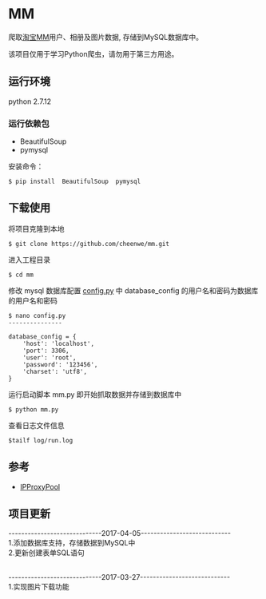 # MM
爬取[淘宝MM](http://mm.taobao.com)用户、相册及图片数据, 存储到MySQL数据库中。

该项目仅用于学习Python爬虫，请勿用于第三方用途。

## 运行环境
python 2.7.12

### 运行依赖包

* BeautifulSoup
* pymysql


安装命令：

```
$ pip install  BeautifulSoup  pymysql
```

## 下载使用
将项目克隆到本地

```
$ git clone https://github.com/cheenwe/mm.git
```

进入工程目录

```
$ cd mm
```

修改 mysql 数据库配置 [config.py](https://github.com/cheenwe/mm/blob/master/config.py) 中 database_config 的用户名和密码为数据库的用户名和密码

```
$ nano config.py
---------------

database_config = {
	'host': 'localhost',
	'port': 3306,
	'user': 'root',
	'password': '123456',
	'charset': 'utf8',
}
```

运行启动脚本 mm.py 即开始抓取数据并存储到数据库中

```
$ python mm.py
```
查看日志文件信息

```
$tailf log/run.log
```

## 参考
* [IPProxyPool](https://github.com/qiyeboy/IPProxyPool)


## 项目更新

-----------------------------2017-04-05----------------------------<br>
1.添加数据库支持，存储数据到MySQL中<br>
2.更新创建表单SQL语句<br>
<br>

-----------------------------2017-03-27----------------------------<br>
1.实现图片下载功能<br>











